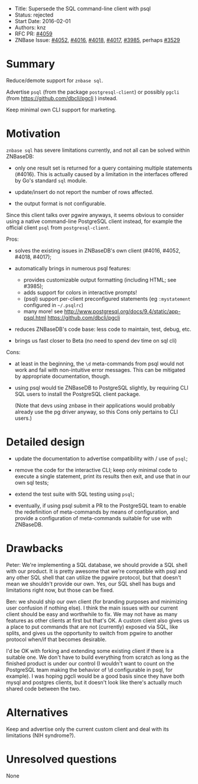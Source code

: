 - Title: Supersede the SQL command-line client with psql
- Status: rejected
- Start Date: 2016-02-01
- Authors: knz
- RFC PR: [#4059](https://github.com/znbasedb/znbase/pull/4059)
- ZNBase Issue: [#4052](https://github.com/znbasedb/znbase/issues/4052),
                   [#4016](https://github.com/znbasedb/znbase/issues/4016),
                   [#4018](https://github.com/znbasedb/znbase/issues/4018),
                   [#4017](https://github.com/znbasedb/znbase/issues/4017),
                   [#3985](https://github.com/znbasedb/znbase/issues/3985),
                   perhaps [#3529](https://github.com/znbasedb/znbase/issues/3529)

Summary
=======

Reduce/demote support for `znbase sql`.

Advertise `psql` (from the package `postgresql-client`)
or possibly `pgcli` (from https://github.com/dbcli/pgcli ) instead.

Keep minimal own CLI support for marketing.

Motivation
==========

`znbase sql` has severe limitations currently, and not all can be
solved within ZNBaseDB:

- only one result set is returned for a query containing multiple
  statements (#4016). This is actually caused by a limitation in the
  interfaces offered by Go's standard `sql` module.

- update/insert do not report the number of rows affected.

- the output format is not configurable.

Since this client talks over pgwire anyways, it seems obvious to consider
using a native command-line PostgreSQL client instead, for example
the official client `psql` from `postgresql-client`.

Pros:

- solves the existing issues in ZNBaseDB's own client (#4016, #4052, #4018, #4017);

- automatically brings in numerous psql features:
    
  - provides customizable output formatting (including HTML; see
    #3985);
  - adds support for colors in interactive prompts!
  - (psql) support per-client preconfigured statements (eg `:mystatement`
    configured in `~/.psqlrc`)
  - many more! see
    http://www.postgresql.org/docs/9.4/static/app-psql.html
    https://github.com/dbcli/pgcli
  
- reduces ZNBaseDB's code base: less code to maintain, test, debug,
  etc.
- brings us fast closer to Beta (no need to spend dev time on sql cli)
    
Cons:

- at least in the beginning, the `\d` meta-commands from psql would not
  work and fail with non-intuitive error messages. This can be
  mitigated by appropriate documentation, though.

- using psql would tie ZNBaseDB to PostgreSQL slightly, by requiring
  CLI SQL users to install the PostgreSQL client package.

  (Note that devs using znbase in their applications would probably already
  use the pg driver anyway, so this Cons only pertains to CLI users.)

Detailed design
===============

- update the documentation to advertise compatibility with / use of
  `psql`;
  
- remove the code for the interactive CLI; keep only minimal code to
  execute a single statement, print its results then exit, and
  use that in our own sql tests;

- extend the test suite with SQL testing using `psql`;
  
- eventually, if using psql submit a PR to the PostgreSQL team to
  enable the redefinition of meta-commands by means of
  configuration, and provide a configuration of meta-commands
  suitable for use with ZNBaseDB.

    
Drawbacks
=========

Peter: We're implementing a SQL database, we should provide a SQL
shell with our product. It is pretty awesome that we're compatible
with psql and any other SQL shell that can utilize the pgwire
protocol, but that doesn't mean we shouldn't provide our own. Yes, our
SQL shell has bugs and limitations right now, but those can be fixed.

Ben: we should ship our own client (for branding purposes and
minimizing user confusion if nothing else). I think the main issues
with our current client should be easy and worthwhile to fix. We may
not have as many features as other clients at first but that's OK. A
custom client also gives us a place to put commands that are not
(currently) exposed via SQL, like splits, and gives us the opportunity
to switch from pgwire to another protocol when/if that becomes
desirable.

I'd be OK with forking and extending some existing client if there is
a suitable one. We don't have to build everything from scratch as long
as the finished product is under our control (I wouldn't want to count
on the PostgreSQL team making the behavior of \d configurable in psql,
for example). I was hoping pgcli would be a good basis since they have
both mysql and postgres clients, but it doesn't look like there's
actually much shared code between the two.

Alternatives
============

Keep and advertise only the current custom client and deal with its limitations (NIH syndrome?).

Unresolved questions
====================

None

